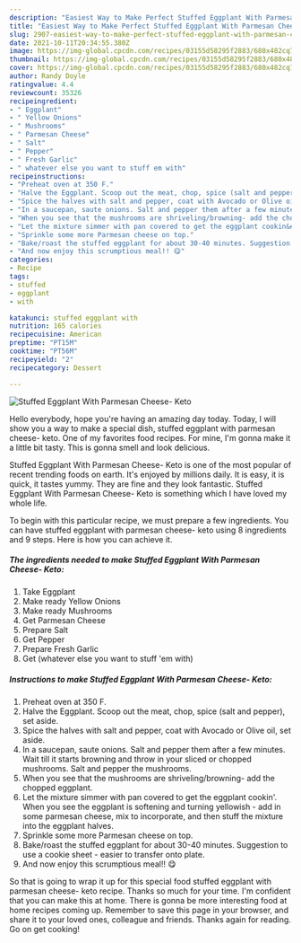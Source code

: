 ```yaml
---
description: "Easiest Way to Make Perfect Stuffed Eggplant With Parmesan Cheese- Keto"
title: "Easiest Way to Make Perfect Stuffed Eggplant With Parmesan Cheese- Keto"
slug: 2907-easiest-way-to-make-perfect-stuffed-eggplant-with-parmesan-cheese-keto
date: 2021-10-11T20:34:55.380Z
image: https://img-global.cpcdn.com/recipes/03155d58295f2883/680x482cq70/stuffed-eggplant-with-parmesan-cheese-keto-recipe-main-photo.jpg
thumbnail: https://img-global.cpcdn.com/recipes/03155d58295f2883/680x482cq70/stuffed-eggplant-with-parmesan-cheese-keto-recipe-main-photo.jpg
cover: https://img-global.cpcdn.com/recipes/03155d58295f2883/680x482cq70/stuffed-eggplant-with-parmesan-cheese-keto-recipe-main-photo.jpg
author: Randy Doyle
ratingvalue: 4.4
reviewcount: 35326
recipeingredient:
- " Eggplant"
- " Yellow Onions"
- " Mushrooms"
- " Parmesan Cheese"
- " Salt"
- " Pepper"
- " Fresh Garlic"
- " whatever else you want to stuff em with"
recipeinstructions:
- "Preheat oven at 350 F."
- "Halve the Eggplant. Scoop out the meat, chop, spice (salt and pepper), set aside."
- "Spice the halves with salt and pepper, coat with Avocado or Olive oil, set aside."
- "In a saucepan, saute onions. Salt and pepper them after a few minutes. Wait till it starts browning and throw in your sliced or chopped mushrooms. Salt and pepper the mushrooms."
- "When you see that the mushrooms are shriveling/browning- add the chopped eggplant."
- "Let the mixture simmer with pan covered to get the eggplant cookin&#39;. When you see the eggplant is softening and turning yellowish - add in some parmesan cheese, mix to incorporate, and then stuff the mixture into the eggplant halves."
- "Sprinkle some more Parmesan cheese on top."
- "Bake/roast the stuffed eggplant for about 30-40 minutes. Suggestion to use a cookie sheet - easier to transfer onto plate."
- "And now enjoy this scrumptious meal!! 😋"
categories:
- Recipe
tags:
- stuffed
- eggplant
- with

katakunci: stuffed eggplant with 
nutrition: 165 calories
recipecuisine: American
preptime: "PT15M"
cooktime: "PT56M"
recipeyield: "2"
recipecategory: Dessert

---
```



![Stuffed Eggplant With Parmesan Cheese- Keto](https://img-global.cpcdn.com/recipes/03155d58295f2883/680x482cq70/stuffed-eggplant-with-parmesan-cheese-keto-recipe-main-photo.jpg)

Hello everybody, hope you're having an amazing day today. Today, I will show you a way to make a special dish, stuffed eggplant with parmesan cheese- keto. One of my favorites food recipes. For mine, I'm gonna make it a little bit tasty. This is gonna smell and look delicious.

Stuffed Eggplant With Parmesan Cheese- Keto is one of the most popular of recent trending foods on earth. It's enjoyed by millions daily. It is easy, it is quick, it tastes yummy. They are fine and they look fantastic. Stuffed Eggplant With Parmesan Cheese- Keto is something which I have loved my whole life.




To begin with this particular recipe, we must prepare a few ingredients. You can have stuffed eggplant with parmesan cheese- keto using 8 ingredients and 9 steps. Here is how you can achieve it.

<!--inarticleads1-->

##### The ingredients needed to make Stuffed Eggplant With Parmesan Cheese- Keto:

1. Take  Eggplant
1. Make ready  Yellow Onions
1. Make ready  Mushrooms
1. Get  Parmesan Cheese
1. Prepare  Salt
1. Get  Pepper
1. Prepare  Fresh Garlic
1. Get  (whatever else you want to stuff &#39;em with)




<!--inarticleads2-->

##### Instructions to make Stuffed Eggplant With Parmesan Cheese- Keto:

1. Preheat oven at 350 F.
1. Halve the Eggplant. Scoop out the meat, chop, spice (salt and pepper), set aside.
1. Spice the halves with salt and pepper, coat with Avocado or Olive oil, set aside.
1. In a saucepan, saute onions. Salt and pepper them after a few minutes. Wait till it starts browning and throw in your sliced or chopped mushrooms. Salt and pepper the mushrooms.
1. When you see that the mushrooms are shriveling/browning- add the chopped eggplant.
1. Let the mixture simmer with pan covered to get the eggplant cookin&#39;. When you see the eggplant is softening and turning yellowish - add in some parmesan cheese, mix to incorporate, and then stuff the mixture into the eggplant halves.
1. Sprinkle some more Parmesan cheese on top.
1. Bake/roast the stuffed eggplant for about 30-40 minutes. Suggestion to use a cookie sheet - easier to transfer onto plate.
1. And now enjoy this scrumptious meal!! 😋




So that is going to wrap it up for this special food stuffed eggplant with parmesan cheese- keto recipe. Thanks so much for your time. I'm confident that you can make this at home. There is gonna be more interesting food at home recipes coming up. Remember to save this page in your browser, and share it to your loved ones, colleague and friends. Thanks again for reading. Go on get cooking!
